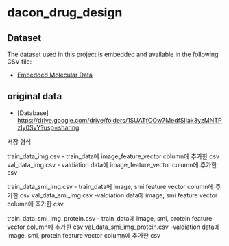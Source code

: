 # dacon_drug_design

## Dataset

The dataset used in this project is embedded and available in the following CSV file:

- [Embedded Molecular Data](https://drive.google.com/drive/folders/1xAyoFnPA4UO_SEDN4oe95BIv9UNbMzE6?usp=sharing)


## original data

- [Database] https://drive.google.com/drive/folders/1SUATfOOw7MedfSlIak3yzMNTPzIy0SvY?usp=sharing

저장 형식

train_data_img.csv - train_data에 image_feature_vector column에 추가한 csv
val_data_img.csv - valdiation data에 image_feature_vector column에 추가한 csv

train_data_smi_img.csv - train_data에 image, smi feature vector column에 추가한 csv
val_data_smi_img.csv -valdiation data에 image, smi feature vector column에 추가한 csv

train_data_smi_img_protein.csv - train_data에 image, smi, protein feature vector column에 추가한 csv
val_data_smi_img_protein.csv -valdiation data에 image, smi, protein feature vector column에 추가한 csv
